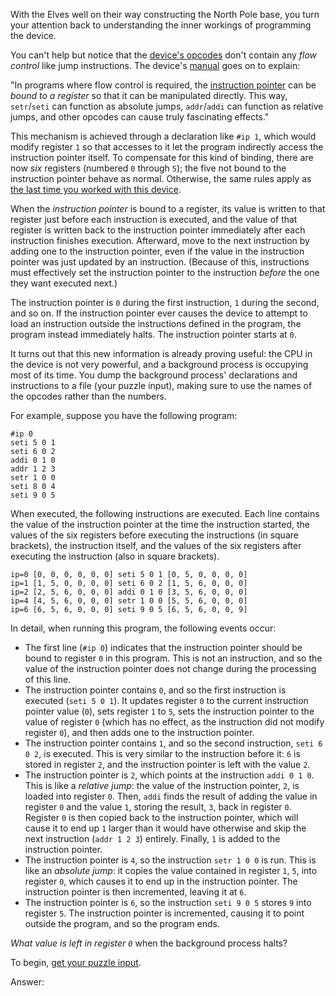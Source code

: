 With the Elves well on their way constructing the North Pole base, you turn your attention back to understanding the inner workings of programming the device.

You can't help but notice that the [device's opcodes](16) don't contain any *flow control* like jump instructions. The device's [manual](16) goes on to explain:

"In programs where flow control is required, the [instruction pointer](https://en.wikipedia.org/wiki/Program_counter) can be *bound to a register* so that it can be manipulated directly. This way, `setr`/`seti` can function as absolute jumps, `addr`/`addi` can function as relative jumps, and other opcodes can cause truly fascinating effects."

This mechanism is achieved through a declaration like `#ip 1`, which would modify register `1` so that accesses to it let the program indirectly access the instruction pointer itself. To compensate for this kind of binding, there are now *six* registers (numbered `0` through `5`); the five not bound to the instruction pointer behave as normal. Otherwise, the same rules apply as [the last time you worked with this device](16).

When the *instruction pointer* is bound to a register, its value is written to that register just before each instruction is executed, and the value of that register is written back to the instruction pointer immediately after each instruction finishes execution. Afterward, move to the next instruction by adding one to the instruction pointer, even if the value in the instruction pointer was just updated by an instruction. (Because of this, instructions must effectively set the instruction pointer to the instruction *before* the one they want executed next.)

The instruction pointer is `0` during the first instruction, `1` during the second, and so on. If the instruction pointer ever causes the device to attempt to load an instruction outside the instructions defined in the program, the program instead immediately halts. The instruction pointer starts at `0`.

It turns out that this new information is already proving useful: the CPU in the device is not very powerful, and a background process is occupying most of its time. You dump the background process' declarations and instructions to a file (your puzzle input), making sure to use the names of the opcodes rather than the numbers.

For example, suppose you have the following program:

```
#ip 0
seti 5 0 1
seti 6 0 2
addi 0 1 0
addr 1 2 3
setr 1 0 0
seti 8 0 4
seti 9 0 5

```

When executed, the following instructions are executed. Each line contains the value of the instruction pointer at the time the instruction started, the values of the six registers before executing the instructions (in square brackets), the instruction itself, and the values of the six registers after executing the instruction (also in square brackets).

```
ip=0 [0, 0, 0, 0, 0, 0] seti 5 0 1 [0, 5, 0, 0, 0, 0]
ip=1 [1, 5, 0, 0, 0, 0] seti 6 0 2 [1, 5, 6, 0, 0, 0]
ip=2 [2, 5, 6, 0, 0, 0] addi 0 1 0 [3, 5, 6, 0, 0, 0]
ip=4 [4, 5, 6, 0, 0, 0] setr 1 0 0 [5, 5, 6, 0, 0, 0]
ip=6 [6, 5, 6, 0, 0, 0] seti 9 0 5 [6, 5, 6, 0, 0, 9]

```

In detail, when running this program, the following events occur:

* The first line (`#ip 0`) indicates that the instruction pointer should be bound to register `0` in this program. This is not an instruction, and so the value of the instruction pointer does not change during the processing of this line.
* The instruction pointer contains `0`, and so the first instruction is executed (`seti 5 0 1`). It updates register `0` to the current instruction pointer value (`0`), sets register `1` to `5`, sets the instruction pointer to the value of register `0` (which has no effect, as the instruction did not modify register `0`), and then adds one to the instruction pointer.
* The instruction pointer contains `1`, and so the second instruction, `seti 6 0 2`, is executed. This is very similar to the instruction before it: `6` is stored in register `2`, and the instruction pointer is left with the value `2`.
* The instruction pointer is `2`, which points at the instruction `addi 0 1 0`. This is like a *relative jump*: the value of the instruction pointer, `2`, is loaded into register `0`. Then, `addi` finds the result of adding the value in register `0` and the value `1`, storing the result, `3`, back in register `0`. Register `0` is then copied back to the instruction pointer, which will cause it to end up `1` larger than it would have otherwise and skip the next instruction (`addr 1 2 3`) entirely. Finally, `1` is added to the instruction pointer.
* The instruction pointer is `4`, so the instruction `setr 1 0 0` is run. This is like an *absolute jump*: it copies the value contained in register `1`, `5`, into register `0`, which causes it to end up in the instruction pointer. The instruction pointer is then incremented, leaving it at `6`.
* The instruction pointer is `6`, so the instruction `seti 9 0 5` stores `9` into register `5`. The instruction pointer is incremented, causing it to point outside the program, and so the program ends.

*What value is left in register `0`* when the background process halts?

To begin, [get your puzzle input](19/input).

Answer:
